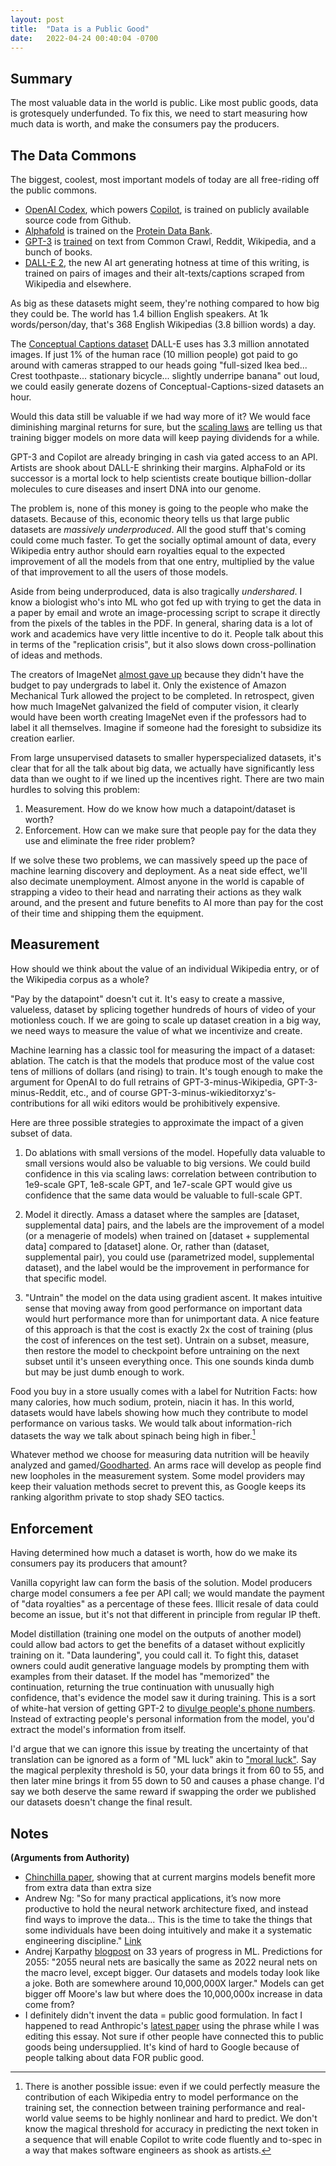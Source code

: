 ```yaml
---
layout: post
title:  "Data is a Public Good"
date:   2022-04-24 00:40:04 -0700
---
```


## Summary
The most valuable data in the world is public. Like most public goods, data is grotesquely underfunded. To fix this, we need to start measuring how much data is worth, and make the consumers pay the producers.

## The Data Commons

The biggest, coolest, most important models of today are all free-riding off the public commons.

- [OpenAI Codex](https://openai.com/blog/openai-codex/), which powers [Copilot](https://copilot.github.com/), is trained on publicly available source code from Github.
- [Alphafold](https://www.deepmind.com/blog/alphafold-a-solution-to-a-50-year-old-grand-challenge-in-biology) is trained on the [Protein Data Bank](https://www.rcsb.org/).
- [GPT-3](https://arxiv.org/abs/2005.14165) is [trained](https://en.wikipedia.org/wiki/GPT-3#Training_and_capabilities) on text from Common Crawl, Reddit, Wikipedia, and a bunch of books.
- [DALL-E 2](https://openai.com/dall-e-2/), the new AI art generating hotness at time of this writing, is trained on pairs of images and their alt-texts/captions scraped from Wikipedia and elsewhere.

As big as these datasets might seem, they're nothing compared to how big they could be. The world has 1.4 billion English speakers. At 1k words/person/day, that's 368 English Wikipedias (3.8 billion words) a day.

The [Conceptual Captions dataset](https://ai.google.com/research/ConceptualCaptions/) DALL-E uses has 3.3 million annotated images. If just 1% of the human race (10 million people) got paid to go around with cameras strapped to our heads going "full-sized Ikea bed... Crest toothpaste... stationary bicycle... slightly underripe banana" out loud, we could easily generate dozens of Conceptual-Captions-sized datasets an hour. 

Would this data still be valuable if we had way more of it? We would face diminishing marginal returns for sure, but the [scaling laws](https://www.gwern.net/Scaling-hypothesis) are telling us that training bigger models on more data will keep paying dividends for a while.

GPT-3 and Copilot are already bringing in cash via gated access to an API. Artists are shook about DALL-E shrinking their margins. AlphaFold or its successor is a mortal lock to help scientists create boutique billion-dollar molecules to cure diseases and insert DNA into our genome.

The problem is, none of this money is going to the people who make the datasets. Because of this, economic theory tells us that large public datasets are *massively underproduced*. All the good stuff that's coming could come much faster. To get the socially optimal amount of data, every Wikipedia entry author should earn royalties equal to the expected improvement of all the models from that one entry, multiplied by the value of that improvement to all the users of those models.

Aside from being underproduced, data is also tragically *undershared*. I know a biologist who's into ML who got fed up with trying to get the data in a paper by email and wrote an image-processing script to scrape it directly from the pixels of the tables in the PDF. In general, sharing data is a lot of work and academics have very little incentive to do it. People talk about this in terms of the "replication crisis", but it also slows down cross-pollination of ideas and methods.

The creators of ImageNet [almost gave up](https://qz.com/1034972/the-data-that-changed-the-direction-of-ai-research-and-possibly-the-world/) because they didn't have the budget to pay undergrads to label it. Only the existence of Amazon Mechanical Turk allowed the project to be completed. In retrospect, given how much ImageNet galvanized the field of computer vision, it clearly would have been worth creating ImageNet even if the professors had to label it all themselves. Imagine if someone had the foresight to subsidize its creation earlier.

From large unsupervised datasets to smaller hyperspecialized datasets, it's clear that for all the talk about big data, we actually have significantly less data than we ought to if we lined up the incentives right. There are two main hurdles to solving this problem:
1. Measurement. How do we know how much a datapoint/dataset is worth?
2. Enforcement. How can we make sure that people pay for the data they use and eliminate the free rider problem?

If we solve these two problems, we can massively speed up the pace of machine learning discovery and deployment. As a neat side effect, we'll also decimate unemployment. Almost anyone in the world is capable of strapping a video to their head and narrating their actions as they walk around, and the present and future benefits to AI more than pay for the cost of their time and shipping them the equipment.

## Measurement

How should we think about the value of an individual Wikipedia entry, or of the Wikipedia corpus as a whole? 

"Pay by the datapoint" doesn't cut it. It's easy to create a massive, valueless, dataset by splicing together hundreds of hours of video of your motionless couch. If we are going to scale up dataset creation in a big way, we need ways to measure the value of what we incentivize and create.

Machine learning has a classic tool for measuring the impact of a dataset: ablation. The catch is that the models that produce most of the value cost tens of millions of dollars (and rising) to train. It's tough enough to make the argument for OpenAI to do full retrains of GPT-3-minus-Wikipedia, GPT-3-minus-Reddit, etc., and of course GPT-3-minus-wikieditorxyz's-contributions for all wiki editors would be prohibitively expensive.

Here are three possible strategies to approximate the impact of a given subset of data.

1. Do ablations with small versions of the model. Hopefully data valuable to small versions would also be valuable to big versions. We could build confidence in this via scaling laws: correlation between contribution to 1e9-scale GPT, 1e8-scale GPT, and 1e7-scale GPT would give us confidence that the same data would be valuable to full-scale GPT.

2. Model it directly. Amass a dataset where the samples are [dataset, supplemental data] pairs, and the labels are the improvement of a model (or a menagerie of models) when trained on [dataset + supplemental data] compared to [dataset] alone. Or, rather than (dataset, supplemental pair), you could use (parametrized model, supplemental dataset), and the label would be the improvement in performance for that specific model.

3. "Untrain" the model on the data using gradient ascent. It makes intuitive sense that moving away from good performance on important data would hurt performance more than for unimportant data. A nice feature of this approach is that the cost is exactly 2x the cost of training (plus the cost of inferences on the test set). Untrain on a subset, measure, then restore the model to checkpoint before untraining on the next subset until it's unseen everything once. This one sounds kinda dumb but may be just dumb enough to work.

Food you buy in a store usually comes with a label for Nutrition Facts: how many calories, how much sodium, protein, niacin it has. In this world, datasets would have labels showing how much they contribute to model performance on various tasks. We would talk about information-rich datasets the way we talk about spinach being high in fiber.[^1]

Whatever method we choose for measuring data nutrition will be heavily analyzed and gamed/[Goodharted](https://en.wikipedia.org/wiki/Goodhart%27s_law). An arms race will develop as people find new loopholes in the measurement system. Some model providers may keep their valuation methods secret to prevent this, as Google keeps its ranking algorithm private to stop shady SEO tactics.

## Enforcement

Having determined how much a dataset is worth, how do we make its consumers pay its producers that amount?

Vanilla copyright law can form the basis of the solution. Model producers charge model consumers a fee per API call; we would mandate the payment of "data royalties" as a percentage of these fees. Illicit resale of data could become an issue, but it's not that different in principle from regular IP theft.

Model distillation (training one model on the outputs of another model) could allow bad actors to get the benefits of a dataset without explicitly training on it. "Data laundering", you could call it. To fight this, dataset owners could audit generative language models by prompting them with examples from their dataset. If the model has "memorized" the continuation, returning the true continuation with unusually high confidence, that's evidence the model saw it during training. This is a sort of white-hat version of getting GPT-2 to [divulge people's phone numbers](https://bair.berkeley.edu/blog/2020/12/20/lmmem/). Instead of extracting people's personal information from the model, you'd extract the model's information from itself.


[^1]: There is another possible issue: even if we could perfectly measure the contribution of each Wikipedia entry to model performance on the training set, the connection between training performance and real-world value seems to be highly nonlinear and hard to predict. We don't know the magical threshold for accuracy in predicting the next token in a sequence that will enable Copilot to write code fluently and to-spec in a way that makes software engineers as shook as artists.

I'd argue that we can ignore this issue by treating the uncertainty of that translation can be ignored as a form of "ML luck" akin to ["moral luck"](https://en.wikipedia.org/wiki/Moral_luck). Say the magical perplexity threshold is 50, your data brings it from 60 to 55, and then later mine brings it from 55 down to 50 and causes a phase change. I'd say we both deserve the same reward if swapping the order we published our datasets doesn't change the final result.


## Notes
**(Arguments from Authority)**

- [Chinchilla paper](https://arxiv.org/pdf/2203.15556.pdf), showing that at current margins models benefit more from extra data than extra size
- Andrew Ng: "So for many practical applications, it’s now more productive to hold the neural network architecture fixed, and instead find ways to improve the data... This is the time to take the things that some individuals have been doing intuitively and make it a systematic engineering discipline." [Link](https://spectrum.ieee.org/andrew-ng-data-centric-ai)
- Andrej Karpathy [blogpost](https://karpathy.github.io/2022/03/14/lecun1989/) on 33 years of progress in ML. Predictions for 2055: "2055 neural nets are basically the same as 2022 neural nets on the macro level, except bigger. Our datasets and models today look like a joke. Both are somewhere around 10,000,000X larger." Models can get bigger off Moore's law but where does the 10,000,000x increase in data come from?
- I definitely didn't invent the data = public good formulation. In fact I happened to read Anthropic's [latest paper](https://arxiv.org/pdf/2204.05862.pdf) using the phrase while I was editing this essay. Not sure if other people have connected this to public goods being undersupplied. It's kind of hard to Google because of people talking about data FOR public good.